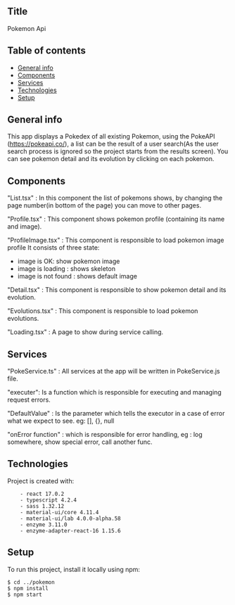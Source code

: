 
## Title

Pokemon Api

## Table of contents
* [General info](#general-info)
* [Components](#Components)
* [Services](#Services)
* [Technologies](#technologies)
* [Setup](#setup)

## General info

This app displays a Pokedex of all existing Pokemon, using the PokeAPI (https://pokeapi.co/), a list can be the result of a user search(As the user search process is ignored so the project starts from the results screen).
You can see pokemon detail and its evolution by clicking on each pokemon.

## Components
"List.tsx" : In this component the list of pokemons shows, by changing the page number(in bottom of the page) you can move to other pages.

"Profile.tsx" : This component shows pokemon profile (containing its name and image).

"ProfileImage.tsx" : This component is responsible to load pokemon image profile
It consists of three state:
- image is OK: show pokemon image
- image is loading : shows skeleton
- image is not found : shows default image

"Detail.tsx" : This component is responsible to show pokemon detail and its evolution.

"Evolutions.tsx" : This component is responsible to load pokemon evolutions.

"Loading.tsx" : A page to show during service calling.

## Services
"PokeService.ts" : All services at the app will be written in PokeService.js file.

"executer": Is a function which is responsible for executing and managing request errors.

"DefaultValue" : Is the parameter which tells the executor in a case of error what we expect to see. eg: [], {}, null

"onError function" : which is responsible for error handling, eg : log somewhere, show special error, call another func.


## Technologies
Project is created with:
```
	- react 17.0.2
	- typescript 4.2.4
	- sass 1.32.12
	- material-ui/core 4.11.4
	- material-ui/lab 4.0.0-alpha.58
	- enzyme 3.11.0
	- enzyme-adapter-react-16 1.15.6
```
	
## Setup
To run this project, install it locally using npm:

```
$ cd ../pokemon
$ npm install
$ npm start
```


